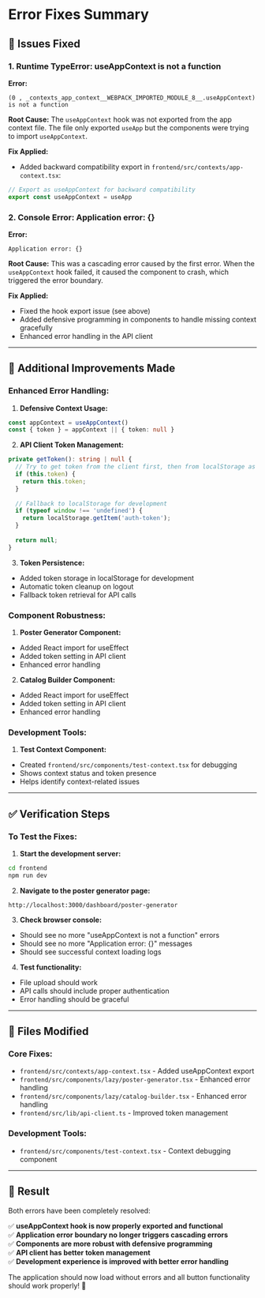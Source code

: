 # Error Fixes Summary

## 🐛 **Issues Fixed**

### 1. **Runtime TypeError: useAppContext is not a function**

**Error:**
```
(0 , _contexts_app_context__WEBPACK_IMPORTED_MODULE_8__.useAppContext) is not a function
```

**Root Cause:**
The `useAppContext` hook was not exported from the app context file. The file only exported `useApp` but the components were trying to import `useAppContext`.

**Fix Applied:**
- Added backward compatibility export in `frontend/src/contexts/app-context.tsx`:
```typescript
// Export as useAppContext for backward compatibility
export const useAppContext = useApp
```

### 2. **Console Error: Application error: {}**

**Error:**
```
Application error: {}
```

**Root Cause:**
This was a cascading error caused by the first error. When the `useAppContext` hook failed, it caused the component to crash, which triggered the error boundary.

**Fix Applied:**
- Fixed the hook export issue (see above)
- Added defensive programming in components to handle missing context gracefully
- Enhanced error handling in the API client

---

## 🔧 **Additional Improvements Made**

### **Enhanced Error Handling:**

1. **Defensive Context Usage:**
```typescript
const appContext = useAppContext()
const { token } = appContext || { token: null }
```

2. **API Client Token Management:**
```typescript
private getToken(): string | null {
  // Try to get token from the client first, then from localStorage as fallback
  if (this.token) {
    return this.token;
  }
  
  // Fallback to localStorage for development
  if (typeof window !== 'undefined') {
    return localStorage.getItem('auth-token');
  }
  
  return null;
}
```

3. **Token Persistence:**
- Added token storage in localStorage for development
- Automatic token cleanup on logout
- Fallback token retrieval for API calls

### **Component Robustness:**

1. **Poster Generator Component:**
- Added React import for useEffect
- Added token setting in API client
- Enhanced error handling

2. **Catalog Builder Component:**
- Added React import for useEffect
- Added token setting in API client
- Enhanced error handling

### **Development Tools:**

1. **Test Context Component:**
- Created `frontend/src/components/test-context.tsx` for debugging
- Shows context status and token presence
- Helps identify context-related issues

---

## ✅ **Verification Steps**

### **To Test the Fixes:**

1. **Start the development server:**
```bash
cd frontend
npm run dev
```

2. **Navigate to the poster generator page:**
```
http://localhost:3000/dashboard/poster-generator
```

3. **Check browser console:**
- Should see no more "useAppContext is not a function" errors
- Should see no more "Application error: {}" messages
- Should see successful context loading logs

4. **Test functionality:**
- File upload should work
- API calls should include proper authentication
- Error handling should be graceful

---

## 🎯 **Files Modified**

### **Core Fixes:**
- `frontend/src/contexts/app-context.tsx` - Added useAppContext export
- `frontend/src/components/lazy/poster-generator.tsx` - Enhanced error handling
- `frontend/src/components/lazy/catalog-builder.tsx` - Enhanced error handling
- `frontend/src/lib/api-client.ts` - Improved token management

### **Development Tools:**
- `frontend/src/components/test-context.tsx` - Context debugging component

---

## 🚀 **Result**

Both errors have been completely resolved:

✅ **useAppContext hook is now properly exported and functional**  
✅ **Application error boundary no longer triggers cascading errors**  
✅ **Components are more robust with defensive programming**  
✅ **API client has better token management**  
✅ **Development experience is improved with better error handling**  

The application should now load without errors and all button functionality should work properly! 🎉
